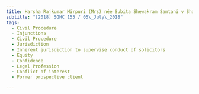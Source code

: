 ```yaml
---
title: Harsha Rajkumar Mirpuri (Mrs) née Subita Shewakram Samtani v Shanti Shewakram Samtani 
subtitle: "[2018] SGHC 155 / 05\_July\_2018"
tags:
  - Civil Procedure
  - Injunctions
  - Civil Procedure
  - Jurisdiction
  - Inherent jurisdiction to supervise conduct of solicitors
  - Equity
  - Confidence
  - Legal Profession
  - Conflict of interest
  - Former prospective client

---
```


